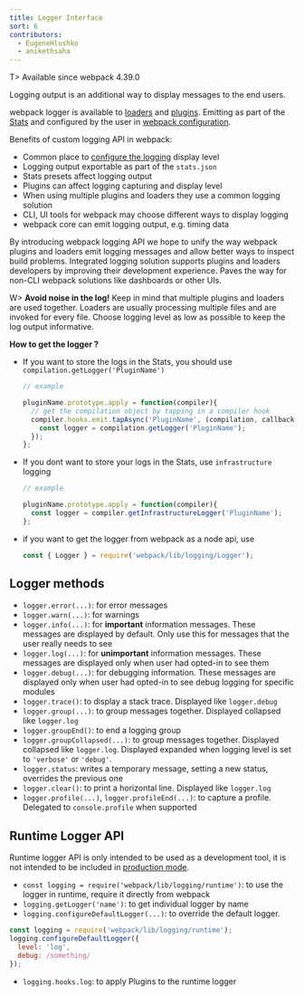 ```yaml
---
title: Logger Interface
sort: 6
contributors:
  - EugeneHlushko
  - anikethsaha
---
```


T> Available since webpack 4.39.0

Logging output is an additional way to display messages to the end users.

webpack logger is available to [loaders](/loaders/) and [plugins](/api/plugins/#logging). Emitting as part of the [Stats](/api/stats/) and configured by the user in [webpack configuration](/configuration/).

Benefits of custom logging API in webpack:

- Common place to [configure the logging](/configuration/stats/#statslogging) display level
- Logging output exportable as part of the `stats.json`
- Stats presets affect logging output
- Plugins can affect logging capturing and display level
- When using multiple plugins and loaders they use a common logging solution
- CLI, UI tools for webpack may choose different ways to display logging
- webpack core can emit logging output, e.g. timing data

By introducing webpack logging API we hope to unify the way webpack plugins and loaders emit logging messages and allow better ways to inspect build problems. Integrated logging solution supports plugins and loaders developers by improving their development experience. Paves the way for non-CLI webpack solutions like dashboards or other UIs.

W> __Avoid noise in the log!__ Keep in mind that multiple plugins and loaders are used together. Loaders are usually processing multiple files and are invoked for every file. Choose logging level as low as possible to keep the log output informative.

__How to get the logger ?__

- If you want to store the logs in the Stats, you should use `compilation.getLogger('PluginName')`

  ```javascript
  // example

  pluginName.prototype.apply = function(compiler){
    // get the compilation object by tapping in a compiler hook
    compiler.hooks.emit.tapAsync('PluginName', (compilation, callback) => {
      const logger = compilation.getLogger('PluginName');
    });
  };

  ```

- If you dont want to store your logs in the Stats, use `infrastructure` logging

  ```javascript
  // example

  pluginName.prototype.apply = function(compiler){
    const logger = compiler.getInfrastructureLogger('PluginName');
  };
  ```

- if you want to get the logger from webpack as a node api, use

  ```javascript
  const { Logger } = require('webpack/lib/logging/Logger');
  ```

## Logger methods

- `logger.error(...)`: for error messages
- `logger.warn(...)`: for warnings
- `logger.info(...)`: for __important__ information messages. These messages are displayed by default. Only use this for messages that the user really needs to see
- `logger.log(...)`: for __unimportant__ information messages. These messages are displayed only when user had opted-in to see them
- `logger.debug(...)`: for debugging information. These messages are displayed only when user had opted-in to see debug logging for specific modules
- `logger.trace()`: to display a stack trace. Displayed like `logger.debug`
- `logger.group(...)`: to group messages together. Displayed collapsed like `logger.log`
- `logger.groupEnd()`: to end a logging group
- `logger.groupCollapsed(...)`: to group messages together. Displayed collapsed like `logger.log`. Displayed expanded when logging level is set to `'verbose'` or `'debug'`.
- `logger.status`: writes a temporary message, setting a new status, overrides the previous one
- `logger.clear()`: to print a horizontal line. Displayed like `logger.log`
- `logger.profile(...)`, `logger.profileEnd(...)`: to capture a profile. Delegated to `console.profile` when supported

## Runtime Logger API

Runtime logger API is only intended to be used as a development tool, it is not intended to be included in [production mode](/configuration/mode/#mode-production).

- `const logging = require('webpack/lib/logging/runtime')`: to use the logger in runtime, require it directly from webpack
- `logging.getLogger('name')`: to get individual logger by name
- `logging.configureDefaultLogger(...)`: to override the default logger.

```javascript
const logging = require('webpack/lib/logging/runtime');
logging.configureDefaultLogger({
  level: 'log',
  debug: /something/
});
```

- `logging.hooks.log`: to apply Plugins to the runtime logger

